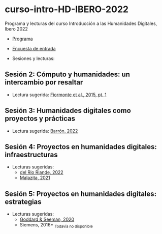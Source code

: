 # curso-intro-HD-IBERO-2022

Programa y lecturas del curso Introducción a las Humanidades Digitales, Ibero 2022

- [Programa](https://github.com/Taller-Abierto-de-Humanidades-Digitales/curso-intro-HD-IBERO-2022/raw/main/programa%20Introducci%C3%B3n%20a%20las%20HD%20-%202022.pdf)
- [Encuesta de entrada](https://forms.gle/3PBnsRbBAH7uTTxq7)

- Sesiones y lecturas:

## Sesión 2: Cómputo y humanidades: un intercambio por resaltar

- Lectura sugerida: [Fiormonte et al., 2015, pt. 1](lecturas/Fiormonte,%20Numerico,%20y%20Tomasi%202015,%20pt.%201.pdf)

## Sesión 3: Humanidades digitales como proyectos y prácticas

- Lectura sugerida: [Barrón, 2022](https://philpapers.org/archive/BARCRU-2.pdf)

## Sesión 4: Proyectos en humanidades digitales: infraestructuras

- Lecturas sugeridas:
  - [del Rio Riande, 2022](https://github.com/Taller-Abierto-de-Humanidades-Digitales/recursos/blob/main/PDF/delRio2022.pdf)
  - [Malazita, 2021](https://github.com/Taller-Abierto-de-Humanidades-Digitales/recursos/blob/main/PDF/Malazita%2C2021.pdf)

## Sesión 5: Proyectos en humanidades digitales: estrategias

- Lecturas sugeridas:
  - [Goddard & Seeman, 2020](https://github.com/Taller-Abierto-de-Humanidades-Digitales/recursos/blob/main/PDF/Goddard%26Seeman%2C2020.pdf)
  - Siemens, 2016* <sub>Todavía no disponible</sub>
  